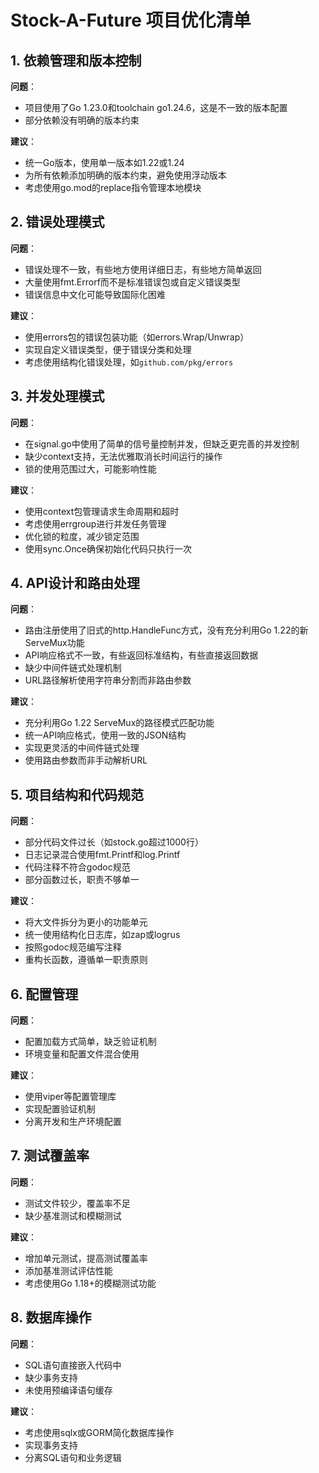 # Stock-A-Future 项目优化清单

## 1. 依赖管理和版本控制

**问题**：
- 项目使用了Go 1.23.0和toolchain go1.24.6，这是不一致的版本配置
- 部分依赖没有明确的版本约束

**建议**：
- 统一Go版本，使用单一版本如1.22或1.24
- 为所有依赖添加明确的版本约束，避免使用浮动版本
- 考虑使用go.mod的replace指令管理本地模块

## 2. 错误处理模式

**问题**：
- 错误处理不一致，有些地方使用详细日志，有些地方简单返回
- 大量使用fmt.Errorf而不是标准错误包或自定义错误类型
- 错误信息中文化可能导致国际化困难

**建议**：
- 使用errors包的错误包装功能（如errors.Wrap/Unwrap）
- 实现自定义错误类型，便于错误分类和处理
- 考虑使用结构化错误处理，如`github.com/pkg/errors`

## 3. 并发处理模式

**问题**：
- 在signal.go中使用了简单的信号量控制并发，但缺乏更完善的并发控制
- 缺少context支持，无法优雅取消长时间运行的操作
- 锁的使用范围过大，可能影响性能

**建议**：
- 使用context包管理请求生命周期和超时
- 考虑使用errgroup进行并发任务管理
- 优化锁的粒度，减少锁定范围
- 使用sync.Once确保初始化代码只执行一次

## 4. API设计和路由处理

**问题**：
- 路由注册使用了旧式的http.HandleFunc方式，没有充分利用Go 1.22的新ServeMux功能
- API响应格式不一致，有些返回标准结构，有些直接返回数据
- 缺少中间件链式处理机制
- URL路径解析使用字符串分割而非路由参数

**建议**：
- 充分利用Go 1.22 ServeMux的路径模式匹配功能
- 统一API响应格式，使用一致的JSON结构
- 实现更灵活的中间件链式处理
- 使用路由参数而非手动解析URL

## 5. 项目结构和代码规范

**问题**：
- 部分代码文件过长（如stock.go超过1000行）
- 日志记录混合使用fmt.Printf和log.Printf
- 代码注释不符合godoc规范
- 部分函数过长，职责不够单一

**建议**：
- 将大文件拆分为更小的功能单元
- 统一使用结构化日志库，如zap或logrus
- 按照godoc规范编写注释
- 重构长函数，遵循单一职责原则

## 6. 配置管理

**问题**：
- 配置加载方式简单，缺乏验证机制
- 环境变量和配置文件混合使用

**建议**：
- 使用viper等配置管理库
- 实现配置验证机制
- 分离开发和生产环境配置

## 7. 测试覆盖率

**问题**：
- 测试文件较少，覆盖率不足
- 缺少基准测试和模糊测试

**建议**：
- 增加单元测试，提高测试覆盖率
- 添加基准测试评估性能
- 考虑使用Go 1.18+的模糊测试功能

## 8. 数据库操作

**问题**：
- SQL语句直接嵌入代码中
- 缺少事务支持
- 未使用预编译语句缓存

**建议**：
- 考虑使用sqlx或GORM简化数据库操作
- 实现事务支持
- 分离SQL语句和业务逻辑
